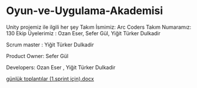 # Oyun-ve-Uygulama-Akademisi
Unity projemiz ile ilgili her şey
Takım İsmimiz: Arc Coders
Takım Numaramız: 130
Ekip Üyelerimiz :  Ozan Eser, Sefer Gül, Yiğit Türker Dulkadir

Scrum master : Yiğit Türker Dulkadir

Product Owner: Sefer Gül

Developers: Ozan Eser , Yiğit Türker Dulkadir


[günlük toplantılar (1.sprint için).docx](https://github.com/yittudu/Oyun-ve-Uygulama-Akademisi/files/8647024/gunluk.toplantilar.1.sprint.icin.docx)
